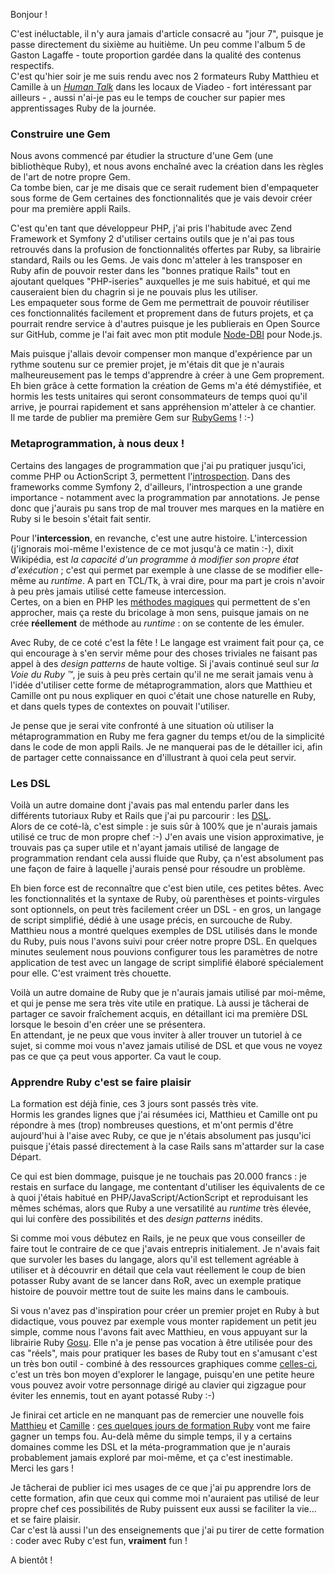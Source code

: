 Bonjour !

C'est inéluctable, il n'y aura jamais d'article consacré au "jour 7", puisque je passe directement du sixième au huitième. Un peu comme l'album 5 de Gaston Lagaffe - toute proportion gardée dans la qualité des contenus respectifs.  
C'est qu'hier soir je me suis rendu avec nos 2 formateurs Ruby Matthieu et Camille à un _[Human Talk](http://humantalks.com/)_ dans les locaux de Viadeo - fort intéressant par ailleurs - , aussi n'ai-je pas eu le temps de coucher sur papier mes apprentissages Ruby de la journée.

### Construire une Gem

Nous avons commencé par étudier la structure d'une Gem (une bibliothèque Ruby), et nous avons enchaîné avec la création dans les règles de l'art de notre propre Gem.  
Ca tombe bien, car je me disais que ce serait rudement bien d'empaqueter sous forme de Gem certaines des fonctionnalités que je vais devoir créer pour ma première appli Rails.

C'est qu'en tant que développeur PHP, j'ai pris l'habitude avec Zend Framework et Symfony 2 d'utiliser certains outils que je n'ai pas tous retrouvés dans la profusion de fonctionnalités offertes par Ruby, sa librairie standard, Rails ou les Gems. Je vais donc m'atteler à les transposer en Ruby afin de pouvoir rester dans les "bonnes pratique Rails" tout en ajoutant quelques "PHP-iseries" auxquelles je me suis habitué, et qui me causeraient bien du chagrin si je ne pouvais plus les utiliser.  
Les empaqueter sous forme de Gem me permettrait de pouvoir réutiliser ces fonctionnalités facilement et proprement dans de futurs projets, et ça pourrait rendre service à d'autres puisque je les publierais en Open Source sur GitHub, comme je l'ai fait avec mon ptit module [Node-DBI](https://npmjs.org/package/node-dbi) pour Node.js.

Mais puisque j'allais devoir compenser mon manque d'expérience par un rythme soutenu sur ce premier projet, je m'étais dit que je n'aurais malheureusement pas le temps d'apprendre à créer à une Gem proprement. Eh bien grâce à cette formation la création de Gems m'a été démystifiée, et hormis les tests unitaires qui seront consommateurs de temps quoi qu'il arrive, je pourrai rapidement et sans appréhension m'atteler à ce chantier.  
Il me tarde de publier ma première Gem sur [RubyGems](http://rubygems.org/) ! :-)

### Metaprogrammation, à nous deux !

Certains des langages de programmation que j'ai pu pratiquer jusqu'ici, comme PHP ou ActionScript 3, permettent l'[introspection](http://fr.wikipedia.org/wiki/R%C3%A9flexion_(informatique)). Dans des frameworks comme Symfony 2, d'ailleurs, l'introspection a une grande importance - notamment avec la programmation par annotations. Je pense donc que j'aurais pu sans trop de mal trouver mes marques en la matière en Ruby si le besoin s'était fait sentir.

Pour l'**intercession**, en revanche, c'est une autre histoire. L'intercession (j'ignorais moi-même l'existence de ce mot jusqu'à ce matin :-), dixit Wikipédia, est _la capacité d'un programme à modifier son propre état d'exécution_ ; c'est qui permet par exemple à une classe de se modifier elle-même au _runtime_.  A part en TCL/Tk, à vrai dire, pour ma part je crois n'avoir à peu près jamais utilisé cette fameuse intercession.  
Certes, on a bien en PHP les [méthodes magiques](http://php.net/manual/fr/language.oop5.magic.php) qui permettent de s'en approcher, mais ça reste du bricolage à mon sens, puisque jamais on ne crée **réellement** de méthode au _runtime_ : on se contente de les émuler.  

Avec Ruby, de ce coté c'est la fête ! Le langage est vraiment fait pour ça, ce qui encourage à s'en servir même pour des choses triviales ne faisant pas appel à des _design patterns_ de haute voltige. Si j'avais continué seul sur _la Voie du Ruby &trade;_, je suis à peu près certain qu'il ne me serait jamais venu à l'idée d'utiliser cette forme de métaprogrammation, alors que Matthieu et Camille ont pu nous expliquer en quoi c'était une chose naturelle en Ruby, et dans quels types de contextes on pouvait l'utiliser.

Je pense que je serai vite confronté à une situation où utiliser la métaprogrammation en Ruby me fera gagner du temps et/ou de la simplicité dans le code de mon appli Rails. Je ne manquerai pas de le détailler ici, afin de partager cette connaissance en d'illustrant à quoi cela peut servir.

### Les DSL

Voilà un autre domaine dont j'avais pas mal entendu parler dans les différents tutoriaux Ruby et Rails que j'ai pu parcourir : les [DSL](http://fr.wikipedia.org/wiki/Domain-specific_programming_language).  
Alors de ce coté-là, c'est simple : je suis sûr à 100% que je n'aurais jamais utilisé ce truc de mon propre chef :-) J'en avais une vision approximative, je trouvais pas ça super utile et n'ayant jamais utilisé de langage de programmation rendant cela aussi fluide que Ruby, ça n'est absolument pas une façon de faire à laquelle j'aurais pensé pour résoudre un problème.

Eh bien force est de reconnaître que c'est bien utile, ces petites bêtes. Avec les fonctionnalités et la syntaxe de Ruby, où parenthèses et points-virgules sont optionnels, on peut très facilement créer un DSL - en gros, un langage de script simplifié, dédié à une usage précis, en surcouche de Ruby.  
Matthieu nous a montré quelques exemples de DSL utilisés dans le monde du Ruby, puis nous l'avons suivi pour créer notre propre DSL. En quelques minutes seulement nous pouvions configurer tous les paramètres de notre application de test avec un langage de script simplifié élaboré spécialement pour elle. C'est vraiment très chouette.

Voilà un autre domaine de Ruby que je n'aurais jamais utilisé par moi-même, et qui je pense me sera très vite utile en pratique. Là aussi je tâcherai de partager ce savoir fraîchement acquis, en détaillant ici ma première DSL lorsque le besoin d'en créer une se présentera.  
En attendant, je ne peux que vous inviter à aller trouver un tutoriel à ce sujet, si comme moi vous n'avez jamais utilisé de DSL et que vous ne voyez pas ce que ça peut vous apporter. Ca vaut le coup.

### Apprendre Ruby c'est se faire plaisir

La formation est déjà finie, ces 3 jours sont passés très vite.  
Hormis les grandes lignes que j'ai résumées ici, Matthieu et Camille ont pu répondre à mes (trop) nombreuses questions, et m'ont permis d'être aujourd'hui à l'aise avec Ruby, ce que je n'étais absolument pas jusqu'ici puisque j'étais passé directement à la case Rails sans m'attarder sur la case Départ.  

Ce qui est bien dommage, puisque je ne touchais pas 20.000 francs : je restais en surface du langage, me contentant d'utiliser les équivalents de ce à quoi j'étais habitué en PHP/JavaScript/ActionScript et reproduisant les mêmes schémas, alors que Ruby a une versatilité au _runtime_ très élevée, qui lui confère des possibilités et des _design patterns_ inédits.  

Si comme moi vous débutez en Rails, je ne peux que vous conseiller de faire tout le contraire de ce que j'avais entrepris initialement. Je n'avais fait que survoler les bases du langage, alors qu'il est tellement agréable à utiliser et à découvrir en détail que cela vaut réellement le coup de bien potasser Ruby avant de se lancer dans RoR, avec un exemple pratique histoire de pouvoir mettre tout de suite les mains dans le cambouis.  

Si vous n'avez pas d'inspiration pour créer un premier projet en Ruby à but didactique, vous pouvez par exemple vous monter rapidement un petit jeu simple, comme nous l'avons fait avec Matthieu, en vous appuyant sur la librairie Ruby [Gosu](https://github.com/jlnr/gosu/wiki). Elle n'a je pense pas vocation à être utilisée pour des cas "réels", mais pour pratiquer les bases de Ruby tout en s'amusant c'est un très bon outil - combiné à des ressources graphiques comme [celles-ci](http://untamed.wild-refuge.net/rmxpresources.php?characters), c'est un très bon moyen d'explorer le langage, puisqu'en une petite heure vous pouvez avoir votre personnage dirigé au clavier qui zigzague pour éviter les ennemis, tout en ayant potassé Ruby :-)

Je finirai cet article en ne manquant pas de remercier une nouvelle fois [Matthieu](https://twitter.com/MatthieuSegret) et [Camille](https://twitter.com/CamilleRoux) : [ces quelques jours de formation Ruby](http://formations.humancoders.com/formations/ruby) vont me faire gagner un temps fou. Au-delà même du simple temps, il y a certains domaines comme les DSL et la méta-programmation que je n'aurais probablement jamais exploré par moi-même, et ça c'est inestimable.  
Merci les gars !

Je tâcherai de publier ici mes usages de ce que j'ai pu apprendre lors de cette formation, afin que ceux qui comme moi n'auraient pas utilisé de leur propre chef ces possibilités de Ruby puissent eux aussi se faciliter la vie... et se faire plaisir.  
Car c'est là aussi l'un des enseignements que j'ai pu tirer de cette formation : coder avec Ruby c'est fun, **vraiment** fun !


A bientôt !


